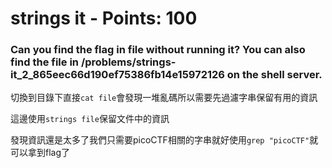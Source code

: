  
# strings it - Points: 100


### Can you find the flag in file without running it? You can also find the file in /problems/strings-it_2_865eec66d190ef75386fb14e15972126 on the shell server.



切換到目錄下直接`cat file`會發現一堆亂碼所以需要先過濾字串保留有用的資訊

這邊使用`strings file`保留文件中的資訊

發現資訊還是太多了我們只需要picoCTF相關的字串就好使用```grep "picoCTF"```就可以拿到flag了




